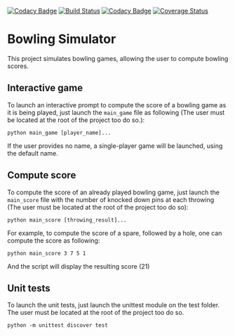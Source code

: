 [![Codacy Badge](https://api.codacy.com/project/badge/Grade/6adf93bec91a4ce9ae80b0d61b4052c7)](https://www.codacy.com/app/angeal1105/Bowling?utm_source=github.com&utm_medium=referral&utm_content=Angeall/Bowling&utm_campaign=badger)
[![Build Status](https://travis-ci.org/Angeall/Bowling.svg?branch=master)](https://travis-ci.org/Angeall/Bowling)
[![Codacy Badge](https://api.codacy.com/project/badge/Grade/6adf93bec91a4ce9ae80b0d61b4052c7)](https://www.codacy.com/app/angeal1105/Bowling?utm_source=github.com&amp;utm_medium=referral&amp;utm_content=Angeall/Bowling&amp;utm_campaign=Badge_Grade)
[![Coverage Status](https://coveralls.io/repos/github/Angeall/Bowling/badge.png?branch=master)](https://coveralls.io/github/Angeall/Bowling?branch=master)

# Bowling Simulator
This project simulates bowling games, allowing the user to compute bowling scores.

## Interactive game
To launch an interactive prompt to compute the score of a bowling game as it is being played, just launch the 
`main_game` file as following (The user must be located at the root of the project too do so.):

`python main_game [player_name]...`

If the user provides no name, a single-player game will be launched, using the default name.
 
## Compute score
To compute the score of an already played bowling game, just launch the `main_score` file with the number of
knocked down pins at each throwing (The user must be located at the root of the project too do so):

`python main_score [throwing_result]...`

For example, to compute the score of a spare, followed by a hole, one can compute the score as following:

`python main_score 3 7 5 1`

And the script will display the resulting score (21)

## Unit tests
To launch the unit tests, just launch the unittest module on the test folder.
The user must be located at the root of the project too do so.

`python -m unittest discover test`
